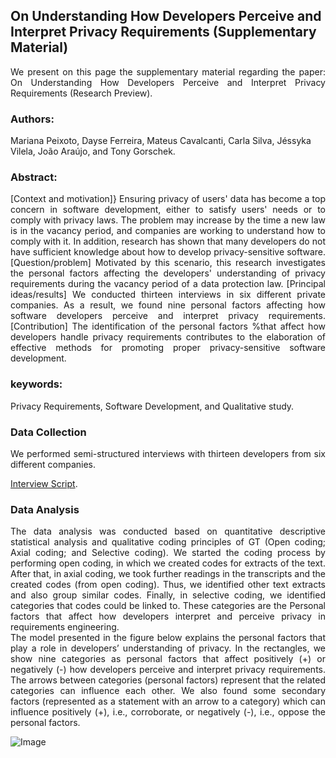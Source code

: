 ## On Understanding How Developers Perceive and Interpret Privacy Requirements (Supplementary Material)
<div style="text-align: justify">We present on this page the supplementary material regarding the paper: On Understanding How Developers Perceive and Interpret Privacy Requirements (Research Preview).</div> 

### Authors: 
Mariana Peixoto, Dayse Ferreira, Mateus Cavalcanti, Carla Silva, Jéssyka Vilela, João Araújo, and Tony Gorschek.

### Abstract:
<div style="text-align: justify">[Context and motivation]} Ensuring privacy of users' data has become a top concern in software development, either to satisfy users' needs or to comply with privacy laws. The problem may increase by the time a new law is in the vacancy period, and companies are working to understand how to comply with it. In addition, research has shown that many developers do not have sufficient knowledge about how to develop privacy-sensitive software. [Question/problem] Motivated by this scenario, this research investigates the personal factors affecting the developers' understanding of privacy requirements during the vacancy period of a data protection law. [Principal ideas/results] We conducted thirteen interviews in six different private companies. As a result, we found nine personal factors affecting how software developers perceive and interpret privacy requirements. [Contribution] The identification of the personal factors %that affect how developers handle privacy requirements contributes to the elaboration of effective methods for promoting proper privacy-sensitive software development.</div>

### keywords:
Privacy Requirements, Software Development, and Qualitative study.

### Data Collection
<div style="text-align: justify">We performed semi-structured interviews with thirteen developers from six different companies. </div>

[Interview Script](https://github.com/Marianapmaia/PrivacyRequirementsByDevelopers/blob/master/Questionnaire.pdf).

### Data Analysis

<div style= "text-align: justify">The data analysis was conducted based on quantitative descriptive statistical analysis and qualitative coding principles of GT (Open coding; Axial coding; and Selective coding).
We started the coding process by performing open coding, in which we created codes for extracts of the text. After that, in axial coding, we took further readings in the transcripts and the created codes (from open coding). Thus, we identified other text extracts and also group similar codes. Finally, in selective coding, we identified categories that codes could be linked to. These categories are the Personal factors that affect how developers interpret and perceive privacy in requirements engineering.</div>

<div style="text-align: justify">The model presented in the figure below explains the personal factors that play a role in developers’ understanding of privacy. In the rectangles, we show nine categories as personal factors that affect positively (+) or negatively (-) how developers perceive and interpret privacy requirements. The arrows between categories (personal factors) represent that the related categories can influence each other. We also found some secondary factors (represented as a statement with an arrow to a category) which can influence positively (+), i.e., corroborate, or negatively (-), i.e., oppose the personal factors.</div>

![Image](https://github.com/Marianapmaia/REFSQ2020/blob/master/PersonalTheoryV3.jpg?raw=true)

